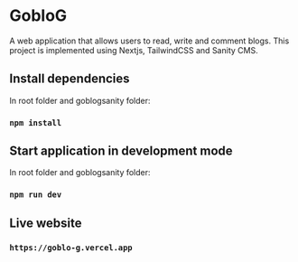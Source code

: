 # GobloG

A web application that allows users to read, write and comment blogs. This project is implemented using Nextjs, TailwindCSS and Sanity CMS.

## Install dependencies

In root folder and goblogsanity folder:

### `npm install`

## Start application in development mode

In root folder and goblogsanity folder:

### `npm run dev`

## Live website

### `https://goblo-g.vercel.app`
